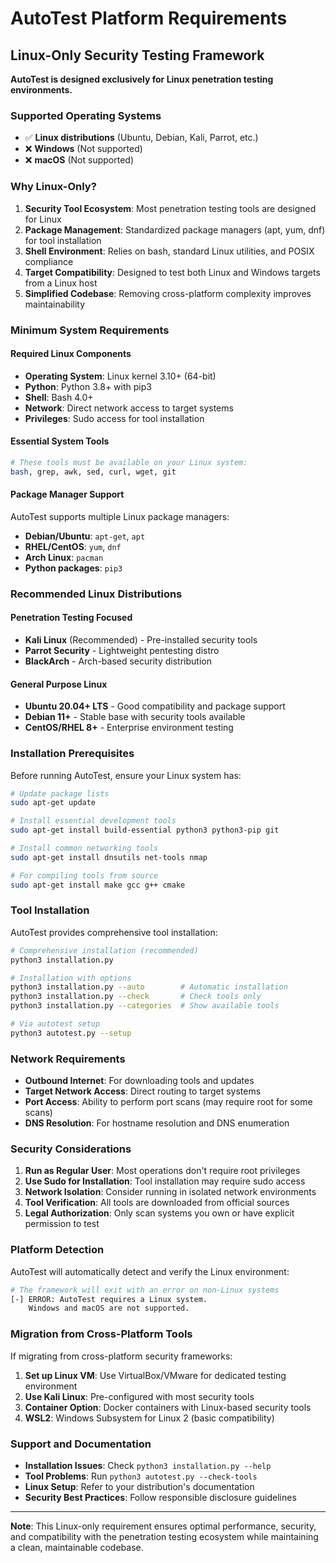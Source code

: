 # AutoTest Platform Requirements

## Linux-Only Security Testing Framework

**AutoTest is designed exclusively for Linux penetration testing environments.**

### Supported Operating Systems
- ✅ **Linux distributions** (Ubuntu, Debian, Kali, Parrot, etc.)
- ❌ **Windows** (Not supported)
- ❌ **macOS** (Not supported)

### Why Linux-Only?

1. **Security Tool Ecosystem**: Most penetration testing tools are designed for Linux
2. **Package Management**: Standardized package managers (apt, yum, dnf) for tool installation  
3. **Shell Environment**: Relies on bash, standard Linux utilities, and POSIX compliance
4. **Target Compatibility**: Designed to test both Linux and Windows targets from a Linux host
5. **Simplified Codebase**: Removing cross-platform complexity improves maintainability

### Minimum System Requirements

#### Required Linux Components
- **Operating System**: Linux kernel 3.10+ (64-bit)
- **Python**: Python 3.8+ with pip3
- **Shell**: Bash 4.0+
- **Network**: Direct network access to target systems
- **Privileges**: Sudo access for tool installation

#### Essential System Tools
```bash
# These tools must be available on your Linux system:
bash, grep, awk, sed, curl, wget, git
```

#### Package Manager Support
AutoTest supports multiple Linux package managers:
- **Debian/Ubuntu**: `apt-get`, `apt`
- **RHEL/CentOS**: `yum`, `dnf`  
- **Arch Linux**: `pacman`
- **Python packages**: `pip3`

### Recommended Linux Distributions

#### Penetration Testing Focused
- **Kali Linux** (Recommended) - Pre-installed security tools
- **Parrot Security** - Lightweight pentesting distro
- **BlackArch** - Arch-based security distribution

#### General Purpose Linux
- **Ubuntu 20.04+ LTS** - Good compatibility and package support
- **Debian 11+** - Stable base with security tools available
- **CentOS/RHEL 8+** - Enterprise environment testing

### Installation Prerequisites

Before running AutoTest, ensure your Linux system has:

```bash
# Update package lists
sudo apt-get update

# Install essential development tools
sudo apt-get install build-essential python3 python3-pip git

# Install common networking tools
sudo apt-get install dnsutils net-tools nmap

# For compiling tools from source
sudo apt-get install make gcc g++ cmake
```

### Tool Installation

AutoTest provides comprehensive tool installation:

```bash
# Comprehensive installation (recommended)
python3 installation.py

# Installation with options
python3 installation.py --auto        # Automatic installation
python3 installation.py --check       # Check tools only
python3 installation.py --categories  # Show available tools

# Via autotest setup
python3 autotest.py --setup
```

### Network Requirements

- **Outbound Internet**: For downloading tools and updates
- **Target Network Access**: Direct routing to target systems
- **Port Access**: Ability to perform port scans (may require root for some scans)
- **DNS Resolution**: For hostname resolution and DNS enumeration

### Security Considerations

1. **Run as Regular User**: Most operations don't require root privileges
2. **Use Sudo for Installation**: Tool installation may require sudo access  
3. **Network Isolation**: Consider running in isolated network environments
4. **Tool Verification**: All tools are downloaded from official sources
5. **Legal Authorization**: Only scan systems you own or have explicit permission to test

### Platform Detection

AutoTest will automatically detect and verify the Linux environment:

```bash
# The framework will exit with an error on non-Linux systems
[-] ERROR: AutoTest requires a Linux system.
    Windows and macOS are not supported.
```

### Migration from Cross-Platform Tools

If migrating from cross-platform security frameworks:

1. **Set up Linux VM**: Use VirtualBox/VMware for dedicated testing environment
2. **Use Kali Linux**: Pre-configured with most security tools
3. **Container Option**: Docker containers with Linux-based security tools
4. **WSL2**: Windows Subsystem for Linux 2 (basic compatibility)

### Support and Documentation

- **Installation Issues**: Check `python3 installation.py --help`
- **Tool Problems**: Run `python3 autotest.py --check-tools`
- **Linux Setup**: Refer to your distribution's documentation
- **Security Best Practices**: Follow responsible disclosure guidelines

---

**Note**: This Linux-only requirement ensures optimal performance, security, and compatibility with the penetration testing ecosystem while maintaining a clean, maintainable codebase.